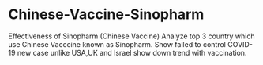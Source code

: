 # Chinese-Vaccine-Sinopharm
Effectiveness of Sinopharm (Chinese Vaccine)
Analyze top 3 country which use Chinese Vacccine known as Sinopharm.
Show failed to control COVID-19 new case unlike USA,UK and Israel show down trend with vaccination.
